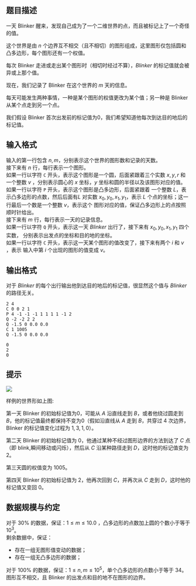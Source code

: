 ## 题目描述

一天 Blinker 醒来，发现自己成为了一个二维世界的点，而且被标记上了一个奇怪的值。 

这个世界是由 $n$ 个边界互不相交（且不相切）的图形组成，这里图形仅包括圆和凸多边形，每个图形还有一个权值。

每次 Blinker 走进或走出某个图形时（相切时经过不算），$Blinker$ 的标记值就会被异或上那个值。

现在，我们记录了 Blinker 在这个世界的 $m$ 天的信息。

每天可能发生两种事情，一种是某个图形的权值更改为某个值；另一种是 Blinker 从某个点走到另一个点。

我们假设 Blinker 首次出发前的标记值为0，我们希望知道他每次到达目的地后的标记值。

## 输入格式

输入的第一行包含 $n,m$，分别表示这个世界的图形数和记录的天数。  
接下来有 $n$ 行，每行表示一个图形。  
如果一行以字符 `C` 开头，表示这个图形是一个圆，后面紧跟着三个实数 $x, y, r$ 和一个整数 $v$ ，分别表示圆心的 $x$ 坐标，$y$ 坐标和圆的半径以及该图形对应的值。  
如果一行以字符 `P` 开头，表示这个图形是凸多边形，后面紧跟着 一个整数 $L$，表示凸多边形的点数，然后后面有$L$ 对实数 $x_0,y_0,x_1,y_1$，表示 $L$ 个点的坐标；这一行最后一个数是一个整数 $v$，表示这个 图形对应的值，保证凸多边形上的点按照顺时针给出。  
接下来有 $m$ 行，每行表示一天的记录信息。  
如果一行以字符 `Q` 开头，表示这一天 $Blinker$ 出行了，接下来有 $x_0,y_0,x_1,y_1$ 四个实数， 分别表示出发点的坐标和目的地的坐标。  
如果一行以字符 `C` 开头，表示这一天某个图形的值改变了，接下来有两个 $i$ 和 $v$ ，表示 输入中第 $i$ 个出现的图形的值变成 $v$。

## 输出格式

对于 $Blinker$ 的每个出行输出他到达目的地后的标记值，很显然这个值与 $Blinker$ 的路径无关。

```input1
2 4 
C 0 0 2 1 
P 4 -1 -1 -1 1 1 1 1 -1 2 
Q -2 -2 2 2 
Q -1.5 0 0.0 0.0 
C 1 1005 
Q -1.5 0 0.0 0.0 
```

```output1
0
2
0
```

## 提示

![](file://pic1.jpg)

样例的世界形如上图:

第一天 Blinker 的初始标记值为$0$，可能从 $A$ 沿直线走到 $B$，或者他绕过圆走到 $B$，他的标记值最终都保持不变为$0$（假如沿直线从 $A$ 走到 $B$，共穿过 $4$ 次边界，Blinker 的标记值变化过程为 $1,3,1,0$）。

第二天 Blinker 的初始标记值为 $0$，他通过某种不经过图形边界的方法到达了 $C$ 点（即 blink,瞬间移动或闪烁），然后从 $C$ 沿某种路径走到 $D$，这时他的标记值变为 $2$。

第三天圆的权值变为 $1005$。

第四天 Blinker 的初始标记值为 $2$，他再次回到 $C$，并再次从 $C$ 走到 $D$，这时他的标记值又变回 $0$。



## 数据规模与约定

对于 $30\%$ 的数据，保证：$1\leq m\leq 10.0$ ，凸多边形的点数加上圆的个数小于等于 $10^3$。  
剩余数据中，保证：

- 存在一组无图形值变动的数据；
- 存在一组无凸多边形的数据；

对于 $100\%$ 的数据，保证：$1\leq n,m\leq 10^5$，单个凸多边形的点数小于等于 $34$。  
图形互不相交，且 Blinker 的出发点和目的地不在图形的边界。